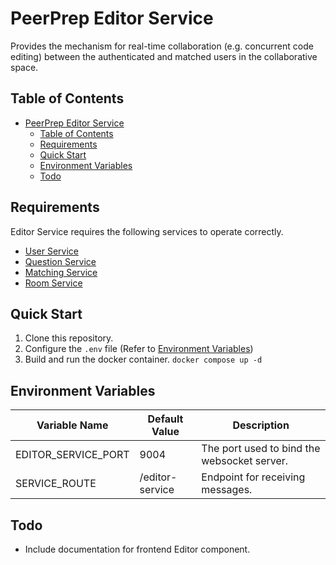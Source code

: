 # PeerPrep Editor Service

Provides the mechanism for real-time collaboration (e.g. concurrent code editing) between the authenticated and matched users in the collaborative space.

## Table of Contents

- [PeerPrep Editor Service](#peerprep-editor-service)
  - [Table of Contents](#table-of-contents)
  - [Requirements](#requirements)
  - [Quick Start](#quick-start)
  - [Environment Variables](#environment-variables)
  - [Todo](#todo)

## Requirements

Editor Service requires the following services to operate correctly.

- [User Service](https://github.com/CS3219-AY2324S1-G04/peerprep_user_service)
- [Question Service](https://github.com/CS3219-AY2324S1-G04/peerprep_question_service)
- [Matching Service](https://github.com/CS3219-AY2324S1-G04/peerprep_matching_service)
- [Room Service](https://github.com/CS3219-AY2324S1-G04/peerprep_room_service)

## Quick Start

1. Clone this repository.
2. Configure the `.env` file (Refer to [Environment Variables](#environment-variables))
2. Build and run the docker container. `docker compose up -d`

## Environment Variables

| Variable Name | Default Value | Description |
| ------------- | ------------- | ----------- |
| EDITOR_SERVICE_PORT | 9004 | The port used to bind the websocket server. |
| SERVICE_ROUTE | /editor-service | Endpoint for receiving messages. |

## Todo

- Include documentation for frontend Editor component.
